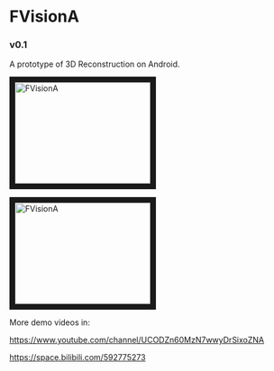 # FVisionA

### v0.1

A prototype of 3D Reconstruction on Android.

<a href="https://youtu.be/I9xspg7c8Zo" target="_blank"><img src="https://img.youtube.com/vi/I9xspg7c8Zo/0.jpg" 
alt="FVisionA" width="240" height="180" border="10" /></a>

<a href="https://youtu.be/WP75AspgNaU" target="_blank"><img src="https://img.youtube.com/vi/WP75AspgNaU/0.jpg" 
alt="FVisionA" width="240" height="180" border="10" /></a>

More demo videos in:

https://www.youtube.com/channel/UCODZn60MzN7wwyDrSixoZNA

https://space.bilibili.com/592775273

